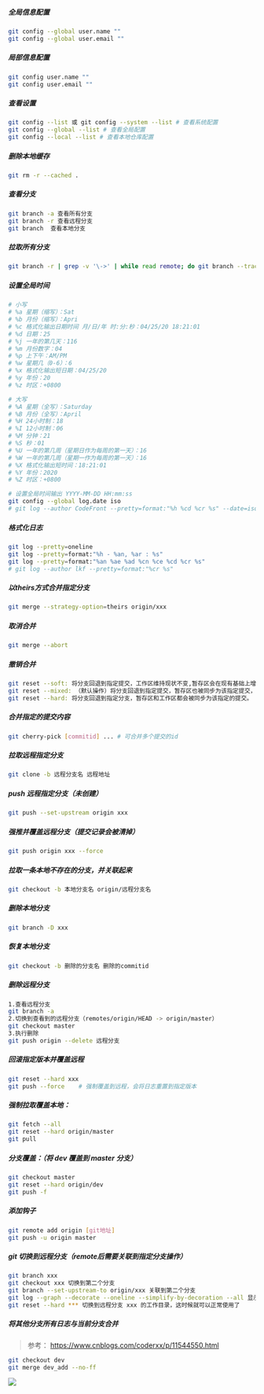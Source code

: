 ##### 全局信息配置

```bash
git config --global user.name ""
git config --global user.email ""
```

##### 局部信息配置

```bash
git config user.name ""
git config user.email ""
```

##### 查看设置

```bash
git config --list 或 git config --system --list # 查看系统配置
git config --global --list # 查看全局配置
git config --local --list # 查看本地仓库配置
```

##### 删除本地缓存

```bash
git rm -r --cached .
```

##### 查看分支

```bash
git branch -a 查看所有分支
git branch -r 查看远程分支
git branch	查看本地分支
```

##### 拉取所有分支

```bash
git branch -r | grep -v '\->' | while read remote; do git branch --track "${remote#origin/}" "$remote"; done
```

##### 设置全局时间

```bash
# 小写
# %a 星期（缩写）：Sat
# %b 月份（缩写）：Apri
# %c 格式化输出日期时间 月/日/年 时:分:秒：04/25/20 18:21:01
# %d 日期：25
# %j 一年的第几天：116
# %m 月份数字：04
# %p 上下午：AM/PM
# %w 星期几（0-6）：6
# %x 格式化输出短日期：04/25/20
# %y 年份：20
# %z 时区：+0800

# 大写
# %A 星期（全写）：Saturday
# %B 月份（全写）：April
# %H 24小时制：18
# %I 12小时制：06
# %M 分钟：21
# %S 秒：01
# %U 一年的第几周（星期日作为每周的第一天）：16
# %W 一年的第几周（星期一作为每周的第一天）：16
# %X 格式化输出短时间：18:21:01
# %Y 年份：2020
# %Z 时区：+0800

# 设置全局时间输出 YYYY-MM-DD HH:mm:ss
git config --global log.date iso
# git log --author CodeFront --pretty=format:"%h %cd %cr %s" --date=iso
```

##### 格式化日志

```bash
git log --pretty=oneline
git log --pretty=format:"%h - %an, %ar : %s"
git log --pretty=format:"%an %ae %ad %cn %ce %cd %cr %s"
# git log --author lkf --pretty=format:"%cr %s"
```

##### 以theirs方式合并指定分支

```bash
git merge --strategy-option=theirs origin/xxx
```

##### 取消合并

```bash
git merge --abort
```

##### 撤销合并

```bash
git reset --soft: 将分支回退到指定提交，工作区维持现状不变,暂存区会在现有基础上增加该commit之后的提交。
git reset --mixed: （默认操作）将分支回退到指定提交，暂存区也被同步为该指定提交，工作区保持不变。
git reset --hard: 将分支回退到指定分支，暂存区和工作区都会被同步为该指定的提交。
```

##### 合并指定的提交内容

```bash
git cherry-pick [commitid] ... # 可合并多个提交的id
```

##### 拉取远程指定分支

```bash
git clone -b 远程分支名 远程地址
```

##### push 远程指定分支（未创建）

```bash
git push --set-upstream origin xxx
```

##### 强推并覆盖远程分支（提交记录会被清掉）

```bash
git push origin xxx --force
```

##### 拉取一条本地不存在的分支，并关联起来

```bash
git checkout -b 本地分支名 origin/远程分支名
```

##### 删除本地分支

```bash
git branch -D xxx
```

##### 恢复本地分支

```bash
git checkout -b 删除的分支名 删除的commitid 
```

##### 删除远程分支

```bash
1.查看远程分支
git branch -a
2.切换到查看到的远程分支（remotes/origin/HEAD -> origin/master）
git checkout master
3.执行删除
git push origin --delete 远程分支
```

##### 回滚指定版本并覆盖远程

```bash
git reset --hard xxx
git push --force	# 强制覆盖到远程，会将日志重置到指定版本
```

##### 强制拉取覆盖本地：

```bash
git fetch --all  
git reset --hard origin/master 
git pull
```

##### 分支覆盖：（将 dev 覆盖到 master 分支）

```bash
git checkout master
git reset --hard origin/dev
git push -f
```

##### 添加钩子

```bash
git remote add origin [git地址]
git push -u origin master
```

##### git 切换到远程分支（remote后需要关联到指定分支操作）

```bash
git branch xxx
git checkout xxx 切换到第二个分支
git branch --set-upstream-to origin/xxx 关联到第二个分支
git log --graph --decorate --oneline --simplify-by-decoration --all	显示分支图，找到远程分支的开始节点
git reset --hard *** 切换到远程分支 xxx 的工作目录，这时候就可以正常使用了
```

##### 将其他分支所有日志与当前分支合并

> 参考： https://www.cnblogs.com/coderxx/p/11544550.html

```bash
git checkout dev
git merge dev_add --no-ff
```



![](https://s2.ax1x.com/2019/09/18/nHeDPS.png)
